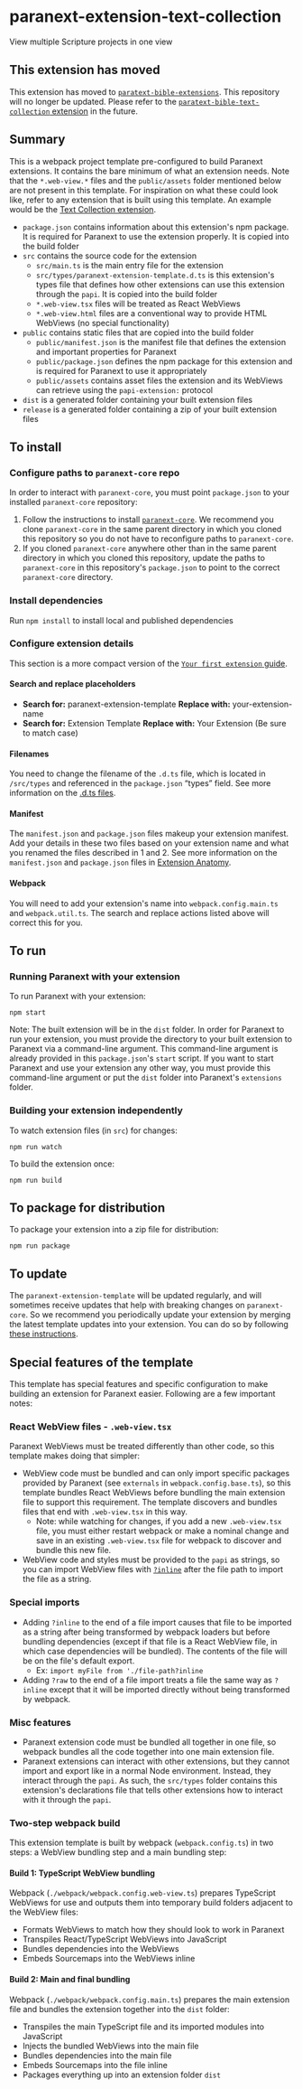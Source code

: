 # paranext-extension-text-collection

View multiple Scripture projects in one view

## This extension has moved

This extension has moved to [`paratext-bible-extensions`](https://github.com/paranext/paratext-bible-extensions). This repository will no longer be updated. Please refer to the [`paratext-bible-text-collection` extension](https://github.com/paranext/paratext-bible-extensions/tree/main/src/paratext-bible-text-collection) in the future.

## Summary

This is a webpack project template pre-configured to build Paranext extensions. It contains the bare minimum of what an extension needs. Note that the `*.web-view.*` files and the `public/assets` folder mentioned below are not present in this template. For inspiration on what these could look like, refer to any extension that is built using this template. An example would be the [Text Collection extension](https://github.com/paranext/paranext-extension-text-collection).

- `package.json` contains information about this extension's npm package. It is required for Paranext to use the extension properly. It is copied into the build folder
- `src` contains the source code for the extension
  - `src/main.ts` is the main entry file for the extension
  - `src/types/paranext-extension-template.d.ts` is this extension's types file that defines how other extensions can use this extension through the `papi`. It is copied into the build folder
  - `*.web-view.tsx` files will be treated as React WebViews
  - `*.web-view.html` files are a conventional way to provide HTML WebViews (no special functionality)
- `public` contains static files that are copied into the build folder
  - `public/manifest.json` is the manifest file that defines the extension and important properties for Paranext
  - `public/package.json` defines the npm package for this extension and is required for Paranext to use it appropriately
  - `public/assets` contains asset files the extension and its WebViews can retrieve using the `papi-extension:` protocol
- `dist` is a generated folder containing your built extension files
- `release` is a generated folder containing a zip of your built extension files

## To install

### Configure paths to `paranext-core` repo

In order to interact with `paranext-core`, you must point `package.json` to your installed `paranext-core` repository:

1. Follow the instructions to install [`paranext-core`](https://github.com/paranext/paranext-core#developer-install). We recommend you clone `paranext-core` in the same parent directory in which you cloned this repository so you do not have to reconfigure paths to `paranext-core`.
2. If you cloned `paranext-core` anywhere other than in the same parent directory in which you cloned this repository, update the paths to `paranext-core` in this repository's `package.json` to point to the correct `paranext-core` directory.

### Install dependencies

Run `npm install` to install local and published dependencies

### Configure extension details

This section is a more compact version of the [`Your first extension` guide](https://github.com/paranext/paranext-extension-template/wiki/Your-First-Extension).

#### Search and replace placeholders

- **Search for:** paranext-extension-template
  **Replace with:** your-extension-name
- **Search for:** Extension Template
  **Replace with:** Your Extension
  (Be sure to match case)

#### Filenames

You need to change the filename of the `.d.ts` file, which is located in `/src/types` and referenced in the `package.json` “types” field. See more information on the [.d.ts files](https://github.com/paranext/paranext-extension-template/wiki/Extension-Anatomy#type-declaration-files-dts).

#### Manifest

The `manifest.json` and `package.json` files makeup your extension manifest. Add your details in these two files based on your extension name and what you renamed the files described in 1 and 2. See more information on the `manifest.json` and `package.json` files in [Extension Anatomy](https://github.com/paranext/paranext-extension-template/wiki/Extension-Anatomy#extension-manifest).

#### Webpack

You will need to add your extension's name into `webpack.config.main.ts` and `webpack.util.ts`. The search and replace actions listed above will correct this for you.

## To run

### Running Paranext with your extension

To run Paranext with your extension:

`npm start`

Note: The built extension will be in the `dist` folder. In order for Paranext to run your extension, you must provide the directory to your built extension to Paranext via a command-line argument. This command-line argument is already provided in this `package.json`'s `start` script. If you want to start Paranext and use your extension any other way, you must provide this command-line argument or put the `dist` folder into Paranext's `extensions` folder.

### Building your extension independently

To watch extension files (in `src`) for changes:

`npm run watch`

To build the extension once:

`npm run build`

## To package for distribution

To package your extension into a zip file for distribution:

`npm run package`

## To update

The `paranext-extension-template` will be updated regularly, and will sometimes receive updates that help with breaking changes on `paranext-core`. So we recommend you periodically update your extension by merging the latest template updates into your extension. You can do so by following [these instructions](https://github.com/paranext/paranext-extension-template/wiki/Merging-Template-Changes-into-Your-Extension).

## Special features of the template

This template has special features and specific configuration to make building an extension for Paranext easier. Following are a few important notes:

### React WebView files - `.web-view.tsx`

Paranext WebViews must be treated differently than other code, so this template makes doing that simpler:

- WebView code must be bundled and can only import specific packages provided by Paranext (see `externals` in `webpack.config.base.ts`), so this template bundles React WebViews before bundling the main extension file to support this requirement. The template discovers and bundles files that end with `.web-view.tsx` in this way.
  - Note: while watching for changes, if you add a new `.web-view.tsx` file, you must either restart webpack or make a nominal change and save in an existing `.web-view.tsx` file for webpack to discover and bundle this new file.
- WebView code and styles must be provided to the `papi` as strings, so you can import WebView files with [`?inline`](#special-imports) after the file path to import the file as a string.

### Special imports

- Adding `?inline` to the end of a file import causes that file to be imported as a string after being transformed by webpack loaders but before bundling dependencies (except if that file is a React WebView file, in which case dependencies will be bundled). The contents of the file will be on the file's default export.
  - Ex: `import myFile from './file-path?inline`
- Adding `?raw` to the end of a file import treats a file the same way as `?inline` except that it will be imported directly without being transformed by webpack.

### Misc features

- Paranext extension code must be bundled all together in one file, so webpack bundles all the code together into one main extension file.
- Paranext extensions can interact with other extensions, but they cannot import and export like in a normal Node environment. Instead, they interact through the `papi`. As such, the `src/types` folder contains this extension's declarations file that tells other extensions how to interact with it through the `papi`.

### Two-step webpack build

This extension template is built by webpack (`webpack.config.ts`) in two steps: a WebView bundling step and a main bundling step:

#### Build 1: TypeScript WebView bundling

Webpack (`./webpack/webpack.config.web-view.ts`) prepares TypeScript WebViews for use and outputs them into temporary build folders adjacent to the WebView files:

- Formats WebViews to match how they should look to work in Paranext
- Transpiles React/TypeScript WebViews into JavaScript
- Bundles dependencies into the WebViews
- Embeds Sourcemaps into the WebViews inline

#### Build 2: Main and final bundling

Webpack (`./webpack/webpack.config.main.ts`) prepares the main extension file and bundles the extension together into the `dist` folder:

- Transpiles the main TypeScript file and its imported modules into JavaScript
- Injects the bundled WebViews into the main file
- Bundles dependencies into the main file
- Embeds Sourcemaps into the file inline
- Packages everything up into an extension folder `dist`
